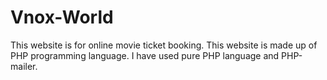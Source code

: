 # Vnox-World
This website is for online movie ticket booking. This website is made up of PHP programming language. I have used pure PHP language and PHP-mailer.
